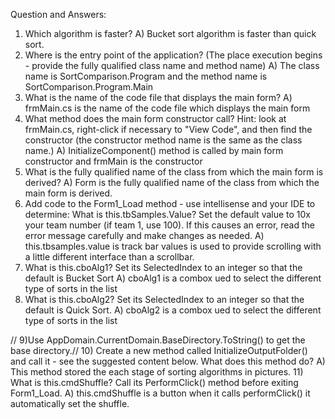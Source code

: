 Question and Answers:
1) Which algorithm is faster?
A) Bucket sort algorithm is faster than quick sort.
2) Where is the entry point of the application? (The place execution begins - provide the fully qualified class name and method name)
A) The class name is SortComparison.Program and the method name is SortComparison.Program.Main
3) What is the name of the code file that displays the main form?
A) frmMain.cs is the name of the code file  which displays the main form
4) What method does the main form constructor call?  Hint: look at frmMain.cs, right-click if necessary to "View Code", and then find the constructor (the constructor method name is the same as the class name.)
A) InitializeComponent() method is called by  main form constructor and  frmMain is the constructor
5) What is the fully qualified name of the class from which the main form is derived? 
A) Form is the fully qualified name of the class from which the main form is derived.
6) Add code to the Form1_Load method - use intellisense and your IDE to determine: What is this.tbSamples.Value? Set the default value to 10x your team number (if team 1, use 100). If this causes an error, read the error message carefully and make changes as needed.
A) this.tbsamples.value is track bar values is used to provide scrolling with a little different interface than a scrollbar.
7) What is this.cboAlg1?  Set its SelectedIndex to an integer so that the default is Bucket Sort
A) cboAlg1 is a combox ued to select the different type of sorts in the list
8) What is this.cboAlg2? Set its SelectedIndex to an integer so that the default is Quick Sort.
A) cboAlg2 is a combox ued to select the different type of sorts in the list

// 9)Use AppDomain.CurrentDomain.BaseDirectory.ToString() to get the base directory.//
10) Create a new method called InitializeOutputFolder() and call it - see the suggested content below. What does this method do? 
A) This method stored the each stage of sorting algorithms in pictures.
11) What is this.cmdShuffle?  Call its PerformClick() method before exiting Form1_Load.
A) this.cmdShuffle is a button when it calls performClick() it automatically set the shuffle.



